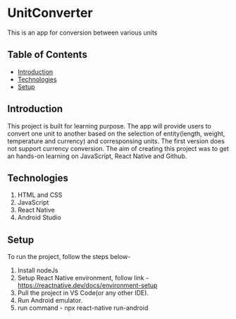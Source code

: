 # UnitConverter
This is an app for conversion between various units

## Table of Contents
* [Introduction](#introduction)
* [Technologies](#technologies)
* [Setup](*setup)

## Introduction
This project is built for learning purpose. The app will provide users to convert one unit to another based on the selection of entity(length, weight, temperature 
and currency) and corresponsing units. The first version does not support currency conversion. The aim of creating this project was to get an hands-on learning on
JavaScript, React Native and Github.

## Technologies
1. HTML and CSS
2. JavaScript
3. React Native
4. Android Studio

## Setup
To run the project, follow the steps below-
1. Install nodeJs
2. Setup React Native environment, follow link - 
   https://reactnative.dev/docs/environment-setup
2. Pull the project in VS Code(or any other IDE).
3. Run Android emulator.
4. run command - npx react-native run-android
